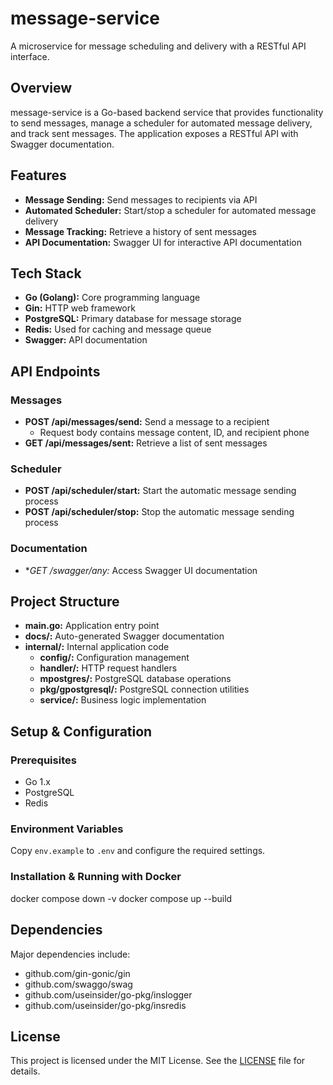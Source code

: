 # message-service

A microservice for message scheduling and delivery with a RESTful API interface.

## Overview

message-service is a Go-based backend service that provides functionality to send messages, manage a scheduler for automated message delivery, and track sent messages. The application exposes a RESTful API with Swagger documentation.

## Features

- **Message Sending:** Send messages to recipients via API
- **Automated Scheduler:** Start/stop a scheduler for automated message delivery
- **Message Tracking:** Retrieve a history of sent messages
- **API Documentation:** Swagger UI for interactive API documentation

## Tech Stack

- **Go (Golang):** Core programming language
- **Gin:** HTTP web framework
- **PostgreSQL:** Primary database for message storage
- **Redis:** Used for caching and message queue
- **Swagger:** API documentation

## API Endpoints

### Messages
- **POST /api/messages/send:** Send a message to a recipient
  - Request body contains message content, ID, and recipient phone
- **GET /api/messages/sent:** Retrieve a list of sent messages

### Scheduler
- **POST /api/scheduler/start:** Start the automatic message sending process
- **POST /api/scheduler/stop:** Stop the automatic message sending process

### Documentation
- **GET /swagger/*any:** Access Swagger UI documentation

## Project Structure

- **main.go:** Application entry point
- **docs/:** Auto-generated Swagger documentation
- **internal/:** Internal application code
  - **config/:** Configuration management
  - **handler/:** HTTP request handlers
  - **mpostgres/:** PostgreSQL database operations
  - **pkg/gpostgresql/:** PostgreSQL connection utilities
  - **service/:** Business logic implementation

## Setup & Configuration

### Prerequisites
- Go 1.x
- PostgreSQL
- Redis

### Environment Variables
Copy `env.example` to `.env` and configure the required settings.

### Installation & Running with Docker
docker compose down -v
docker compose up --build


## Dependencies

Major dependencies include:
- github.com/gin-gonic/gin
- github.com/swaggo/swag
- github.com/useinsider/go-pkg/inslogger
- github.com/useinsider/go-pkg/insredis

## License

This project is licensed under the MIT License. See the [LICENSE](LICENSE) file for details.
